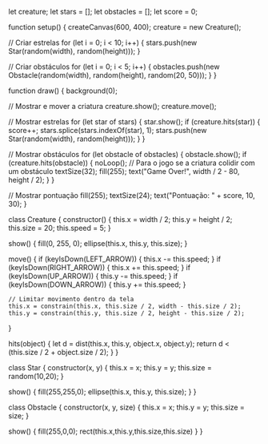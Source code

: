 let creature;
let stars = [];
let obstacles = [];
let score = 0;

function setup() {
  createCanvas(600, 400);
  creature = new Creature();
  
  // Criar estrelas
  for (let i = 0; i < 10; i++) {
    stars.push(new Star(random(width), random(height)));
  }
  
  // Criar obstáculos
  for (let i = 0; i < 5; i++) {
    obstacles.push(new Obstacle(random(width), random(height), random(20, 50)));
  }
}

function draw() {
  background(0);
  
  // Mostrar e mover a criatura
  creature.show();
  creature.move();
  
  // Mostrar estrelas
  for (let star of stars) {
    star.show();
    if (creature.hits(star)) {
      score++;
      stars.splice(stars.indexOf(star), 1);
      stars.push(new Star(random(width), random(height)));
    }
  }

  // Mostrar obstáculos
  for (let obstacle of obstacles) {
    obstacle.show();
    if (creature.hits(obstacle)) {
      noLoop(); // Para o jogo se a criatura colidir com um obstáculo
      textSize(32);
      fill(255);
      text("Game Over!", width / 2 - 80, height / 2);
    }
  }

  // Mostrar pontuação
  fill(255);
  textSize(24);
  text("Pontuação: " + score, 10, 30);
}

class Creature {
  constructor() {
    this.x = width / 2;
    this.y = height / 2;
    this.size = 20;
    this.speed = 5;
  }

  show() {
    fill(0, 255, 0);
    ellipse(this.x, this.y, this.size);
  }

  move() {
    if (keyIsDown(LEFT_ARROW)) {
      this.x -= this.speed;
    }
    if (keyIsDown(RIGHT_ARROW)) {
      this.x += this.speed;
    }
    if (keyIsDown(UP_ARROW)) {
      this.y -= this.speed;
    }
    if (keyIsDown(DOWN_ARROW)) {
      this.y += this.speed;
    }

    // Limitar movimento dentro da tela
    this.x = constrain(this.x, this.size / 2, width - this.size / 2);
    this.y = constrain(this.y, this.size / 2, height - this.size / 2);
  }

  hits(object) {
    let d = dist(this.x, this.y, object.x, object.y);
    return d < (this.size / 2 + object.size / 2);
  }
}

class Star {
   constructor(x, y) {
     this.x = x;
     this.y = y;
     this.size = random(10,20);
   }

   show() {
     fill(255,255,0);
     ellipse(this.x, this.y, this.size);
   }
}

class Obstacle {
   constructor(x, y, size) {
     this.x = x;
     this.y = y;
     this.size = size;
   }

   show() {
     fill(255,0,0);
     rect(this.x,this.y,this.size,this.size)
   }
}
